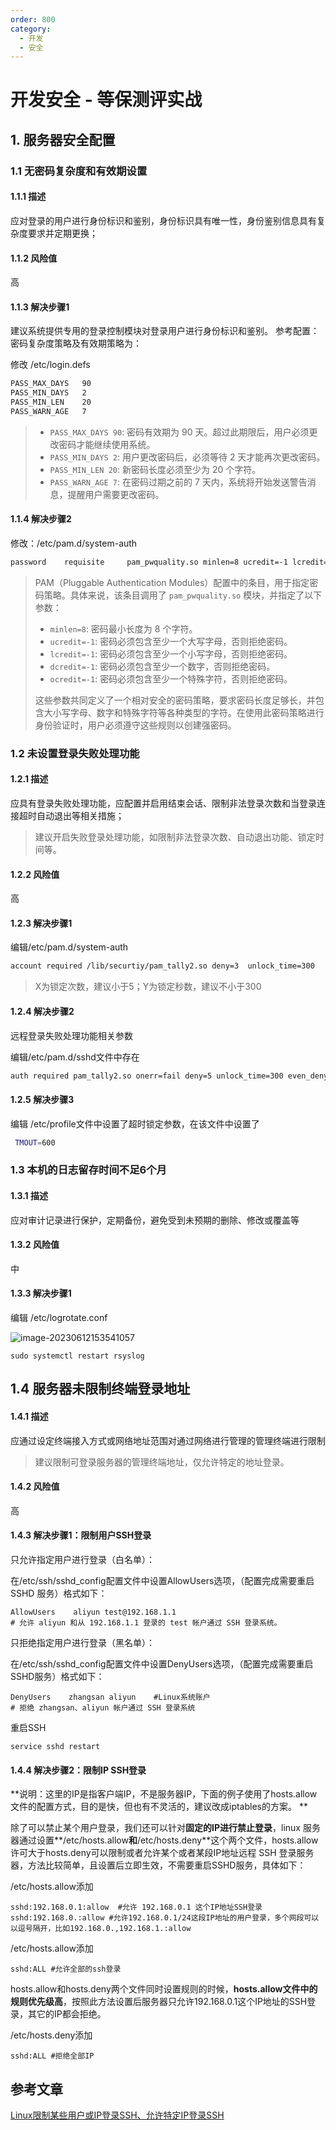 ```yaml
---
order: 800
category:
  - 开发
  - 安全
---
```


# 开发安全 - 等保测评实战

## 1. 服务器安全配置

### 1.1 无密码复杂度和有效期设置

#### 1.1.1 描述

应对登录的用户进行身份标识和鉴别，身份标识具有唯一性，身份鉴别信息具有复杂度要求并定期更换；

#### 1.1.2 风险值

高

#### 1.1.3 解决步骤1

建议系统提供专用的登录控制模块对登录用户进行身份标识和鉴别。
参考配置：密码复杂度策略及有效期策略为：

修改 /etc/login.defs

```bash
PASS_MAX_DAYS   90
PASS_MIN_DAYS   2
PASS_MIN_LEN    20
PASS_WARN_AGE   7
```

>- `PASS_MAX_DAYS 90`: 密码有效期为 90 天。超过此期限后，用户必须更改密码才能继续使用系统。
>- `PASS_MIN_DAYS 2`: 用户更改密码后，必须等待 2 天才能再次更改密码。
>- `PASS_MIN_LEN 20`: 新密码长度必须至少为 20 个字符。
>- `PASS_WARN_AGE 7`: 在密码过期之前的 7 天内，系统将开始发送警告消息，提醒用户需要更改密码。

#### 1.1.4 解决步骤2

修改：/etc/pam.d/system-auth

```bash
password    requisite     pam_pwquality.so minlen=8 ucredit=-1 lcredit=-1 dcredit=-1 ocredit=-1
```

>PAM（Pluggable Authentication Modules）配置中的条目，用于指定密码策略。具体来说，该条目调用了 `pam_pwquality.so` 模块，并指定了以下参数：
>
>- `minlen=8`: 密码最小长度为 8 个字符。
>- `ucredit=-1`: 密码必须包含至少一个大写字母，否则拒绝密码。
>- `lcredit=-1`: 密码必须包含至少一个小写字母，否则拒绝密码。
>- `dcredit=-1`: 密码必须包含至少一个数字，否则拒绝密码。
>- `ocredit=-1`: 密码必须包含至少一个特殊字符，否则拒绝密码。
>
>这些参数共同定义了一个相对安全的密码策略，要求密码长度足够长，并包含大小写字母、数字和特殊字符等各种类型的字符。在使用此密码策略进行身份验证时，用户必须遵守这些规则以创建强密码。

### 1.2 未设置登录失败处理功能

#### 1.2.1 描述

应具有登录失败处理功能，应配置并启用结束会话、限制非法登录次数和当登录连接超时自动退出等相关措施；

> 建议开启失败登录处理功能，如限制非法登录次数、自动退出功能、锁定时间等。

#### 1.2.2 风险值

高

#### 1.2.3 解决步骤1

编辑/etc/pam.d/system-auth

```bash
account required /lib/securtiy/pam_tally2.so deny=3  unlock_time=300
```

>X为锁定次数，建议小于5；Y为锁定秒数，建议不小于300

#### 1.2.4 解决步骤2

远程登录失败处理功能相关参数

编辑/etc/pam.d/sshd文件中存在

```bash
auth required pam_tally2.so onerr=fail deny=5 unlock_time=300 even_deny_root root_unlock_time=10
```

#### 1.2.5 解决步骤3

编辑 /etc/profile文件中设置了超时锁定参数，在该文件中设置了

```bash
 TMOUT=600
```

### 1.3 本机的日志留存时间不足6个月

#### 1.3.1 描述

应对审计记录进行保护，定期备份，避免受到未预期的删除、修改或覆盖等

#### 1.3.2 风险值

中

#### 1.3.3 解决步骤1

编辑 /etc/logrotate.conf

![image-20230612153541057](https://zszblog.oss-cn-beijing.aliyuncs.com/zszblog/image-20230612153541057.png)

```
sudo systemctl restart rsyslog
```

## 1.4 服务器未限制终端登录地址

#### 1.4.1 描述

应通过设定终端接入方式或网络地址范围对通过网络进行管理的管理终端进行限制

>建议限制可登录服务器的管理终端地址，仅允许特定的地址登录。

#### 1.4.2 风险值

高

#### 1.4.3 解决步骤1：**限制用户SSH登录**

只允许指定用户进行登录（白名单）：

在/etc/ssh/sshd_config配置文件中设置AllowUsers选项，（配置完成需要重启 SSHD 服务）格式如下：

```
AllowUsers    aliyun test@192.168.1.1            
# 允许 aliyun 和从 192.168.1.1 登录的 test 帐户通过 SSH 登录系统。
```

只拒绝指定用户进行登录（黑名单）：

在/etc/ssh/sshd_config配置文件中设置DenyUsers选项，（配置完成需要重启SSHD服务）格式如下：  

```
DenyUsers    zhangsan aliyun    #Linux系统账户        
# 拒绝 zhangsan、aliyun 帐户通过 SSH 登录系统
```

重启SSH

```
service sshd restart
```

#### 1.4.4 解决步骤2：**限制IP SSH登录**

**说明：这里的IP是指客户端IP，不是服务器IP，下面的例子使用了hosts.allow文件的配置方式，目的是快，但也有不灵活的，建议改成iptables的方案。
**

除了可以禁止某个用户登录，我们还可以针对**固定的IP进行禁止登录**，linux 服务器通过设置**/etc/hosts.allow**和**/etc/hosts.deny**这个两个文件，hosts.allow许可大于hosts.deny可以限制或者允许某个或者某段IP地址远程 SSH 登录服务器，方法比较简单，且设置后立即生效，不需要重启SSHD服务，具体如下：

/etc/hosts.allow添加

```
sshd:192.168.0.1:allow  #允许 192.168.0.1 这个IP地址SSH登录
sshd:192.168.0.:allow #允许192.168.0.1/24这段IP地址的用户登录，多个网段可以以逗号隔开，比如192.168.0.,192.168.1.:allow
```

/etc/hosts.allow添加

```
sshd:ALL #允许全部的ssh登录 
```

hosts.allow和hosts.deny两个文件同时设置规则的时候，**hosts.allow文件中的规则优先级高**，按照此方法设置后服务器只允许192.168.0.1这个IP地址的SSH登录，其它的IP都会拒绝。

/etc/hosts.deny添加

```
sshd:ALL #拒绝全部IP
```





## 参考文章

[Linux限制某些用户或IP登录SSH、允许特定IP登录SSH](https://www.cnblogs.com/EasonJim/p/8334122.html)